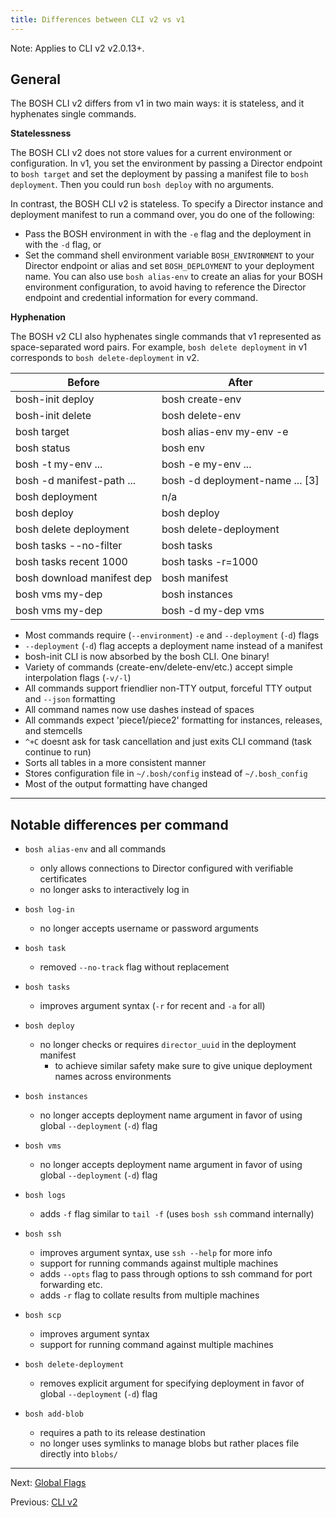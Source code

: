 ```yaml
---
title: Differences between CLI v2 vs v1
---
```


<p class="note">Note: Applies to CLI v2 v2.0.13+.</p>

## <a id="general"></a> General

The BOSH CLI v2 differs from v1 in two main ways: it is stateless, and it hyphenates single commands.

<strong>Statelessness</strong>

The BOSH CLI v2 does not store values for a current environment or configuration. 
In v1, you set the environment by passing a Director endpoint to `bosh target` and set the deployment by passing a manifest 
file to `bosh deployment`. Then you could run `bosh deploy` with no arguments.

In contrast, the BOSH CLI v2 is stateless. To specify a Director instance and deployment manifest to run a command over, 
you do one of the following:

* Pass the BOSH environment in with the `-e` flag and the deployment in with the `-d` flag, or
* Set the command shell environment variable `BOSH_ENVIRONMENT` to your Director endpoint or alias and set `BOSH_DEPLOYMENT` to your deployment name. You can also use `bosh alias-env` to create an alias for your BOSH environment configuration, to avoid having to reference the Director endpoint and credential information for every command.

<strong>Hyphenation</strong>

The BOSH v2 CLI also hyphenates single commands that v1 represented as space-separated word pairs. 
For example, `bosh delete deployment` in v1 corresponds to `bosh delete-deployment` in v2.

| Before                      | After
|-----------------------------|-----------------------------
| bosh-init deploy <manifest> | bosh create-env <manifest>
| bosh-init delete <manifest> | bosh delete-env <manifest>
| bosh target <ip>            | bosh alias-env my-env -e <ip>
| bosh status                 | bosh env
| bosh -t my-env ...          | bosh -e my-env ...
| bosh -d manifest-path ...   | bosh -d deployment-name ... [3]
| bosh deployment <manifest>  | n/a
| bosh deploy                 | bosh deploy <manifest>
| bosh delete deployment      | bosh delete-deployment
| bosh tasks --no-filter      | bosh tasks
| bosh tasks recent 1000      | bosh tasks -r=1000
| bosh download manifest dep  | bosh manifest
| bosh vms my-dep             | bosh instances
| bosh vms my-dep             | bosh -d my-dep vms

- Most commands require (`--environment`) `-e` and `--deployment` (`-d`) flags
- `--deployment` (`-d`) flag accepts a deployment name instead of a manifest
- bosh-init CLI is now absorbed by the bosh CLI. One binary!
- Variety of commands (create-env/delete-env/etc.) accept simple interpolation flags (`-v/-l`)
- All commands support friendlier non-TTY output, forceful TTY output and `--json` formatting
- All command names now use dashes instead of spaces
- All commands expect 'piece1/piece2' formatting for instances, releases, and stemcells
- `^+C` doesnt ask for task cancellation and just exits CLI command (task continue to run)
- Sorts all tables in a more consistent manner
- Stores configuration file in `~/.bosh/config` instead of `~/.bosh_config`
- Most of the output formatting have changed

---
## <a id="cmd"></a> Notable differences per command

- `bosh alias-env` and all commands
  - only allows connections to Director configured with verifiable certificates
  - no longer asks to interactively log in

- `bosh log-in`
  - no longer accepts username or password arguments

- `bosh task`
  - removed `--no-track` flag without replacement

- `bosh tasks`
  - improves argument syntax (`-r` for recent and `-a` for all)

- `bosh deploy`
  - no longer checks or requires `director_uuid` in the deployment manifest
    - to achieve similar safety make sure to give unique deployment names across environments

- `bosh instances`
  - no longer accepts deployment name argument in favor of using global `--deployment` (`-d`) flag

- `bosh vms`
  - no longer accepts deployment name argument in favor of using global `--deployment` (`-d`) flag

- `bosh logs`
  - adds `-f` flag similar to `tail -f` (uses `bosh ssh` command internally)

- `bosh ssh`
  - improves argument syntax, use `ssh --help` for more info
  - support for running commands against multiple machines
  - adds `--opts` flag to pass through options to ssh command for port forwarding etc.
  - adds `-r` flag to collate results from multiple machines

- `bosh scp`
  - improves argument syntax
  - support for running command against multiple machines

- `bosh delete-deployment`
  - removes explicit argument for specifying deployment in favor of global `--deployment` (`-d`) flag

- `bosh add-blob`
  - requires a path to its release destination
  - no longer uses symlinks to manage blobs but rather places file directly into `blobs/`

---
Next: [Global Flags](cli-global-flags.html)

Previous: [CLI v2](cli-v2.html)
